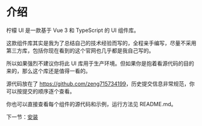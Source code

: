 # 介绍
柠檬 UI 是一款基于 Vue 3 和 TypeScript 的 UI 组件库。

这款组件库其实是我为了总结自己的技术经验而写的，全程亲手编写，尽量不采用第三方库，包括你现在看到的这个官网也几乎都是我自己写的。

所以如果强烈不建议你将此 UI 库用于生产环境。但如果你是抱着看源代码的目的来的，那么这个库还是值得一看的。


源代码放在了 <https://github.com/zeng715734199>，历史提交信息非常规范，你可以按提交的顺序逐个查看。

你也可以直接查看每个组件的源代码和示例，运行方法见 README.md。 

下一节：[安装](#/doc/install)
